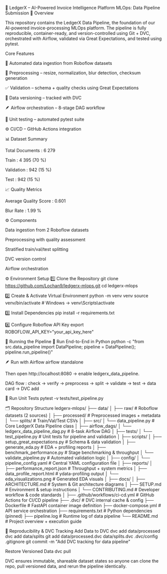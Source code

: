 🧾 LedgerX – AI-Powered Invoice Intelligence Platform
MLOps: Data Pipeline Submission
📘 Overview

This repository contains the LedgerX Data Pipeline, the foundation of our AI-powered invoice-processing MLOps platform.
The pipeline is fully reproducible, container-ready, and version-controlled using Git + DVC, orchestrated with Airflow, validated via Great Expectations, and tested using pytest.

Core Features

🔄 Automated data ingestion from Roboflow datasets

🧩 Preprocessing – resize, normalization, blur detection, checksum generation

✅ Validation – schema + quality checks using Great Expectations

🧱 Data versioning – tracked with DVC

🪶 Airflow orchestration – 8-stage DAG workflow

🧪 Unit testing – automated pytest suite

⚙️ CI/CD – GitHub Actions integration

📊 Dataset Summary

Total Documents : 6 279

Train : 4 395 (70 %)

Validation : 942 (15 %)

Test : 942 (15 %)

📈 Quality Metrics

Average Quality Score : 0.601

Blur Rate : 1.99 %

⚙️ Components

Data ingestion from 2 Roboflow datasets

Preprocessing with quality assessment

Stratified train/val/test splitting

DVC version control

Airflow orchestration

⚙️ Environment Setup
1️⃣ Clone the Repository
git clone https://github.com/Lochan9/ledgerx-mlops.git
cd ledgerx-mlops

2️⃣ Create & Activate Virtual Environment
python -m venv venv
source venv/bin/activate        # Windows → venv\Scripts\activate

3️⃣ Install Dependencies
pip install -r requirements.txt

4️⃣ Configure Roboflow API Key
export ROBOFLOW_API_KEY="your_api_key_here"

🚀 Running the Pipeline
🧠 Run End-to-End in Python
python -c "from src.data_pipeline import DataPipeline; pipeline = DataPipeline(); pipeline.run_pipeline()"

🪶 Run with Airflow
airflow standalone


Then open http://localhost:8080
 → enable ledgerx_data_pipeline.

DAG flow : check → verify → preprocess → split → validate → test → data card → DVC add

🧪 Run Unit Tests
pytest -v tests/test_pipeline.py

🗂️ Repository Structure
ledgerx-mlops/
├── data/
│   ├── raw/                     # Roboflow datasets (2 sources)
│   ├── processed/               # Preprocessed images + metadata
│   └── splits/                  # Train/Val/Test CSVs
│
├── src/
│   └── data_pipeline.py         # Core LedgerX Data Pipeline class
│
├── airflow_dags/
│   └── ledgerx_data_pipeline_dag.py   # 8-task Airflow DAG
│
├── tests/
│   └── test_pipeline.py         # Unit tests for pipeline and validation
│
├── scripts/
│   ├── setup_great_expectations.py    # Schema & data validation
│   ├── generate_eda.py                # EDA + profiling reports
│   ├── benchmark_performance.py       # Stage benchmarking & throughput
│   └── validate_pipeline.py           # Automated validation logic
│
├── config/
│   └── pipeline_config.yaml      # Central YAML configuration file
│
├── reports/
│   ├── performance_report.json   # Throughput + system metrics
│   ├── data_profile_report.html  # ydata-profiling output
│   └── eda_visualizations.png    # Generated EDA visuals
│
├── docs/
│   ├── ARCHITECTURE.md           # System & Git architecture diagrams
│   ├── SETUP.md                  # Environment & setup instructions
│   └── CONTRIBUTING.md           # Developer workflow & code standards
│
├── .github/workflows/ci-cd.yml   # GitHub Actions for CI/CD pipeline
├── .dvc/                         # DVC internal cache & config
├── Dockerfile                    # FastAPI container image definition
├── docker-compose.yml            # API service orchestration
├── requirements.txt              # Python dependencies (pinned)
├── pipeline.log                  # Runtime log of data pipeline
└── README.md                     # Project overview + execution guide

🔁 Reproducibility & DVC Tracking
Add Data to DVC
dvc add data/processed
dvc add data/splits
git add data/processed.dvc data/splits.dvc .dvc/config .gitignore
git commit -m "Add DVC tracking for data pipeline"

Restore Versioned Data
dvc pull


DVC ensures immutable, shareable dataset states so anyone can clone the repo, pull versioned data, and rerun the pipeline identically.
